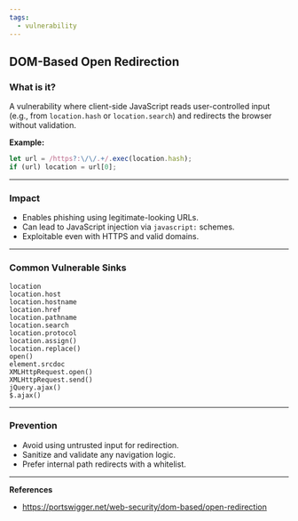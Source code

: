 ```yaml
---
tags:
  - vulnerability
---
```

## DOM-Based Open Redirection

### What is it?

A vulnerability where client-side JavaScript reads user-controlled input (e.g., from `location.hash` or `location.search`) and redirects the browser without validation.

**Example:**

```js
let url = /https?:\/\/.+/.exec(location.hash);
if (url) location = url[0];
```

---

### Impact

- Enables phishing using legitimate-looking URLs.
- Can lead to JavaScript injection via `javascript:` schemes.
- Exploitable even with HTTPS and valid domains.

---

### Common Vulnerable Sinks

```
location
location.host
location.hostname
location.href
location.pathname
location.search
location.protocol
location.assign()
location.replace()
open()
element.srcdoc
XMLHttpRequest.open()
XMLHttpRequest.send()
jQuery.ajax()
$.ajax()
```

---

### Prevention

- Avoid using untrusted input for redirection.
- Sanitize and validate any navigation logic.
- Prefer internal path redirects with a whitelist.

---

**References**
- https://portswigger.net/web-security/dom-based/open-redirection